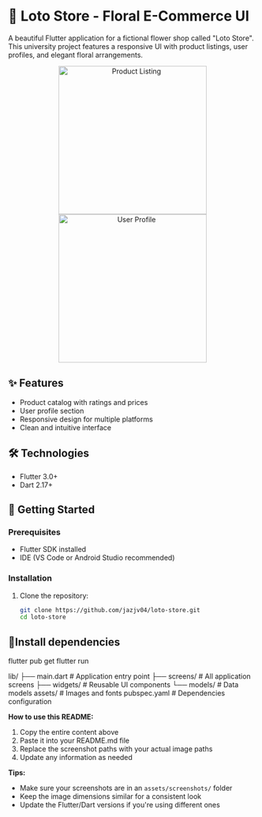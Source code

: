 # 🌸 Loto Store - Floral E-Commerce UI

A beautiful Flutter application for a fictional flower shop called "Loto Store". This university project features a responsive UI with product listings, user profiles, and elegant floral arrangements.

<div align="center">
  <img src="assets/screenshots/product_listing.png" width="300" alt="Product Listing">
  <img src="assets/screenshots/user_profile.png" width="300" alt="User Profile">
</div>

## ✨ Features
- Product catalog with ratings and prices
- User profile section
- Responsive design for multiple platforms
- Clean and intuitive interface

## 🛠️ Technologies
- Flutter 3.0+
- Dart 2.17+

## 🚀 Getting Started

### Prerequisites
- Flutter SDK installed
- IDE (VS Code or Android Studio recommended)

### Installation
1. Clone the repository:
   ```bash
   git clone https://github.com/jazjv04/loto-store.git
   cd loto-store

## 🚀Install dependencies
flutter pub get
flutter run

lib/
├── main.dart          # Application entry point
├── screens/           # All application screens
├── widgets/           # Reusable UI components
└── models/            # Data models
assets/                # Images and fonts
pubspec.yaml           # Dependencies configuration


**How to use this README:**
1. Copy the entire content above
2. Paste it into your README.md file
3. Replace the screenshot paths with your actual image paths
4. Update any information as needed

**Tips:**
- Make sure your screenshots are in an `assets/screenshots/` folder
- Keep the image dimensions similar for a consistent look
- Update the Flutter/Dart versions if you're using different ones

